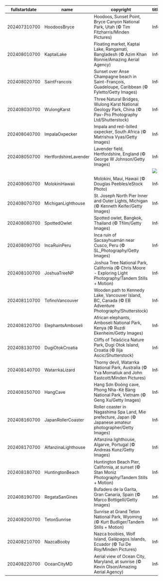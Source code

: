 |fullstartdate|name|copyright|title|image|
|--|--|--|--|--|
202407310700|HoodoosBryce|Hoodoos, Sunset Point, Bryce Canyon National Park, Utah (© Tim Fitzharris/Minden Pictures)|Info|![](/en-AU/2024/08/202407310700HoodoosBryce.jpg)|
202408010700|KaptaiLake|Floating market, Kaptai Lake, Rangamati, Bangladesh (© Azim Khan Ronnie/Amazing Aerial Agency)|Info|![](/en-AU/2024/08/202408010700KaptaiLake.jpg)|
202408020700|SaintFrancois|Sunset over Anse Champagne beach in Saint-François, Guadeloupe, Caribbean (© Fyletto/Getty Images)|Info|![](/en-AU/2024/08/202408020700SaintFrancois.jpg)|
202408030700|WulongKarst|Three Natural Bridges, Wulong Karst National Geology Park, China (© Pav-Pro Photography Ltd/Shutterstock)|Info|![](/en-AU/2024/08/202408030700WulongKarst.jpg)|
202408040700|ImpalaOxpecker|Impala and red-billed oxpecker, South Africa (© Matrishva Vyas/Getty Images)|Info|![](/en-AU/2024/08/202408040700ImpalaOxpecker.jpg)|
202408050700|HertfordshireLavender|Lavender field, Hertfordshire, England (© George W Johnson/Getty Images)|Info|![](/en-AU/2024/08/202408050700HertfordshireLavender.jpg)|
||||![](/en-AU/2024/08/.jpg)|
202408060700|MolokiniHawaii|Molokini, Maui, Hawaii (© Douglas Peebles/eStock Photo)|Info|![](/en-AU/2024/08/202408060700MolokiniHawaii.jpg)|
202408070700|MichiganLighthouse|St. Joseph North Pier Inner and Outer Lights, Michigan (© Kenneth Keifer/Getty Images)|Info|![](/en-AU/2024/08/202408070700MichiganLighthouse.jpg)|
202408080700|SpottedOwlet|Spotted owlet, Bangkok, Thailand (© Tfilm/Getty Images)|Info|![](/en-AU/2024/08/202408080700SpottedOwlet.jpg)|
202408090700|IncaRuinPeru|Inca ruin of Sacsayhuamán near Cusco, Peru (© SL_Photography/Getty Images)|Info|![](/en-AU/2024/08/202408090700IncaRuinPeru.jpg)|
202408100700|JoshuaTreeNP|Joshua Tree National Park, California (© Chris Moore - Exploring Light Photography/Tandem Stills + Motion)|Info|![](/en-AU/2024/08/202408100700JoshuaTreeNP.jpg)|
202408110700|TofinoVancouver|Wooden path to Kennedy Lake, Vancouver Island, BC, Canada (© EB Adventure Photography/Shutterstock)|Info|![](/en-AU/2024/08/202408110700TofinoVancouver.jpg)|
202408120700|ElephantsAmboseli|African elephants, Amboseli National Park, Kenya (© Ruzdi Ekenheim/Getty Images)|Info|![](/en-AU/2024/08/202408120700ElephantsAmboseli.jpg)|
202408130700|DugiOtokCroatia|Cliffs of Telašćica Nature Park, Dugi Otok Island, Croatia (© Ilija Ascic/Shutterstock)|Info|![](/en-AU/2024/08/202408130700DugiOtokCroatia.jpg)|
202408140700|WatarrkaLizard|Thorny devil, Watarrka National Park, Australia (© Yva Momatiuk and John Eastcott/Minden Pictures)|Info|![](/en-AU/2024/08/202408140700WatarrkaLizard.jpg)|
202408150700|HangCave|Hang Sơn Đoòng cave, Phong Nha-Kẻ Bàng National Park, Vietnam (© Geng Xu/Getty Images)|Info|![](/en-AU/2024/08/202408150700HangCave.jpg)|
202408160700|JapanRollerCoaster|Roller coaster in Nagashima Spa Land, Mie prefecture, Japan (© Japanese amateur photographer/Getty Images)|Info|![](/en-AU/2024/08/202408160700JapanRollerCoaster.jpg)|
202408170700|AlfanzinaLighthouse|Alfanzina lighthouse, Algarve, Portugal (© Andreas Kunz/Getty Images)|Info|![](/en-AU/2024/08/202408170700AlfanzinaLighthouse.jpg)|
202408180700|HuntingtonBeach|Huntington Beach Pier, California, at sunset (© Stan Moniz Photography/Tandem Stills + Motion)|Info|![](/en-AU/2024/08/202408180700HuntingtonBeach.jpg)|
202408190700|RegataSanGines|Bufadero de la Garita, Gran Canaria, Spain (© Marco Bottigelli/Getty Images)|Info|![](/en-AU/2024/08/202408190700RegataSanGines.jpg)|
202408200700|TetonSunrise|Sunrise at Grand Teton National Park, Wyoming (© Kurt Budliger/Tandem Stills + Motion)|Info|![](/en-AU/2024/08/202408200700TetonSunrise.jpg)|
202408210700|NazcaBooby|Nazca boobies, Wolf Island, Galápagos Islands, Ecuador (© Tui De Roy/Minden Pictures)|Info|![](/en-AU/2024/08/202408210700NazcaBooby.jpg)|
202408220700|OceanCityMD|Aerial view of Ocean City, Maryland, at sunrise (© Kevin Olson/Amazing Aerial Agency)|Info|![](/en-AU/2024/08/202408220700OceanCityMD.jpg)|
